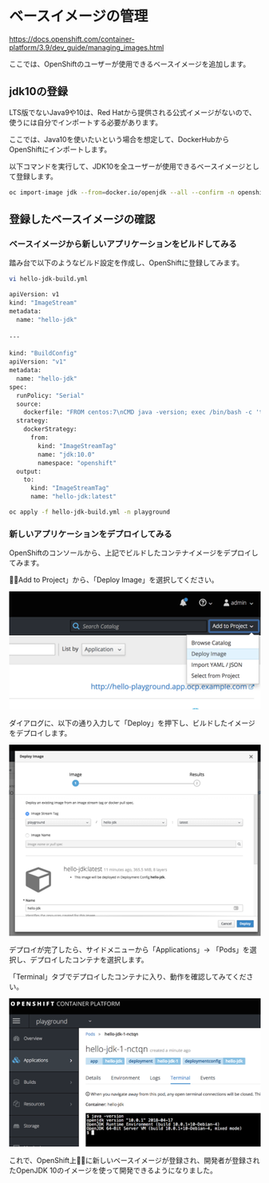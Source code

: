 # ベースイメージの管理

https://docs.openshift.com/container-platform/3.9/dev_guide/managing_images.html

ここでは、OpenShiftのユーザーが使用できるベースイメージを追加します。

## jdk10の登録

LTS版でないJava9や10は、Red Hatから提供される公式イメージがないので、使うには自分でインポートする必要があります。

ここでは、Java10を使いたいという場合を想定して、DockerHubからOpenShiftにインポートします。

以下コマンドを実行して、JDK10を全ユーザーが使用できるベースイメージとして登録します。

```bash
oc import-image jdk --from=docker.io/openjdk --all --confirm -n openshift
```

## 登録したベースイメージの確認

### ベースイメージから新しいアプリケーションをビルドしてみる

踏み台で以下のようなビルド設定を作成し、OpenShiftに登録してみます。

```bash
vi hello-jdk-build.yml
```

```bash
apiVersion: v1
kind: "ImageStream"
metadata:
  name: "hello-jdk"

---

kind: "BuildConfig"
apiVersion: "v1"
metadata:
  name: "hello-jdk"
spec:
  runPolicy: "Serial"
  source: 
    dockerfile: "FROM centos:7\nCMD java -version; exec /bin/bash -c 'trap : TERM INT; sleep infinity & wait'"
  strategy: 
    dockerStrategy:
      from:
        kind: "ImageStreamTag"
        name: "jdk:10.0"
        namespace: "openshift"
  output: 
    to:
      kind: "ImageStreamTag"
      name: "hello-jdk:latest"
```

```bash
oc apply -f hello-jdk-build.yml -n playground
```

### 新しいアプリケーションをデプロイしてみる

OpenShiftのコンソールから、上記でビルドしたコンテナイメージをデプロイしてみます。

「Add to Project」から、「Deploy Image」を選択してください。

![Add Image](/docs/images/add_image_to_project.png)

ダイアログに、以下の通り入力して「Deploy」を押下し、ビルドしたイメージをデプロイします。

![Deploy Image](/docs/images/deploy_image.png)

デプロイが完了したら、サイドメニューから「Applications」-> 「Pods」を選択し、デプロイしたコンテナを選択します。

「Terminal」タブでデプロイしたコンテナに入り、動作を確認してみてください。

![Confirm Image](/docs/images/confirm_deployed_image.png)

これで、OpenShift上に新しいベースイメージが登録され、開発者が登録されたOpenJDK 10のイメージを使って開発できるようになりました。
